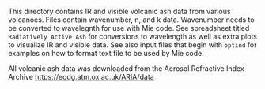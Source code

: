 This directory contains IR and visible volcanic ash data from various volcanoes. Files contain wavenumber, n, and k data. Wavenumber needs to be converted to wavelegnth for use with Mie code. See spreadsheet titled `Radiatively Active Ash` for conversions to wavelength as well as extra plots to visualize IR and visible data. See also input files that begin with `optind` for examples on how to format text file to be used by Mie code. 

All volcanic ash data was downloaded from the Aerosol Refractive Index Archive https://eodg.atm.ox.ac.uk/ARIA/data
